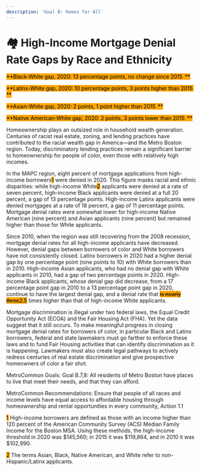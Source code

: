 ```yaml
---
description: 'Goal B: Homes for All'
---
```


# 🏘 High-Income Mortgage Denial Rate Gaps by Race and Ethnicity

<mark style="background-color:orange;">**Black-White gap, 2020: 13 percentage points, no change since 2015  **</mark>

<mark style="background-color:orange;">**Latinx-White gap, 2020: 10 percentage points, 3 points higher than 2015  **</mark>

<mark style="background-color:orange;">**Asian-White gap, 2020: 2 points, 1 point higher than 2015  **</mark>

<mark style="background-color:orange;">**Native American-White gap, 2020: 2 points, 3 points lower than 2015  **</mark>

Homeownership plays an outsized role in household wealth generation. Centuries of racist real estate, zoning, and lending practices have contributed to the racial wealth gap in America—and the Metro Boston region. Today, discriminatory lending practices remain a significant barrier to homeownership for people of color, even those with relatively high incomes.

In the MAPC region, eight percent of mortgage applications from high-income borrowers<mark style="background-color:orange;">1</mark> were denied in 2020. This figure masks racial and ethnic disparities: while high-income White<mark style="background-color:orange;">2</mark> applicants were denied at a rate of seven percent, high-income Black applicants were denied at a full 20 percent, a gap of 13 percentage points. High-income Latinx applicants were denied mortgages at a rate of 18 percent, a gap of 11 percentage points. Mortgage denial rates were somewhat lower for high-income Native American (nine percent) and Asian applicants (nine percent) but remained higher than those for White applicants.  &#x20;

Since 2010, when the region was still recovering from the 2008 recession, mortgage denial rates for all high-income applicants have decreased. However, denial gaps between borrowers of color and White borrowers have not consistently closed. Latinx borrowers in 2020 had a higher denial gap by one percentage point (nine points to 10) with White borrowers than in 2010. High-income Asian applicants, who had no denial gap with White applicants in 2010, had a gap of two percentage points in 2020. High-income Black applicants, whose denial gap did decrease, from a 17 percentage point gap in 2010 to a 13 percentage point gap in 2020, continue to have the largest denial gap, and a denial rate that ~~<mark style="background-color:orange;">is nearly three</mark>~~<mark style="background-color:orange;">2.5</mark> times higher than that of high-income White applicants.&#x20;

Mortgage discrimination is illegal under two federal laws, the Equal Credit Opportunity Act (ECOA) and the Fair Housing Act (FHA). Yet the data suggest that it still occurs. To make meaningful progress in closing mortgage denial rates for borrowers of color, in particular Black and Latinx borrowers, federal and state lawmakers must go farther to enforce these laws and to fund Fair Housing activities that can identify discrimination as it is happening. Lawmakers must also create legal pathways to actively redress centuries of real estate discrimination and give prospective homeowners of color a fair shot.&#x20;

MetroCommon Goals: Goal B.7,8: All residents of Metro Boston have places to live that meet their needs, and that they can afford.&#x20;

MetroCommon Recommendations: Ensure that people of all races and income levels have equal access to affordable housing through homeownership and rental opportunities in every community, Action 1.1&#x20;

<mark style="background-color:orange;">1</mark> High-income borrowers are defined as those with an income higher than 120 percent of the American Community Survey (ACS) Median Family Income for the Boston MSA. Using these methods, the high-income threshold in 2020 was $145,560; in 2015 it was $119,864, and in 2010 it was $102,990.&#x20;

<mark style="background-color:orange;">2</mark> The terms Asian, Black, Native American, and White refer to non-Hispanic/Latinx applicants.  &#x20;


